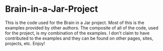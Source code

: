# Brain-in-a-Jar-Project
This is the code used for the Brain in a Jar project. Most of this is the examples provided by other authors. The composite of all of the code, used for the project, is my combination of the examples. I don't claim to have contributed to the examples and they can be found on other pages, sites, projects, etc. Enjoy!

